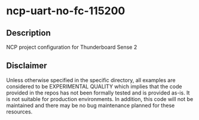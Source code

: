 # ncp-uart-no-fc-115200

## Description
NCP project configuration for Thunderboard Sense 2

## Disclaimer ##
Unless otherwise specified in the specific directory, all examples are considered to be EXPERIMENTAL QUALITY which implies that the code provided in the repos has not been formally tested and is provided as-is.  It is not suitable for production environments.  In addition, this code will not be maintained and there may be no bug maintenance planned for these resources.